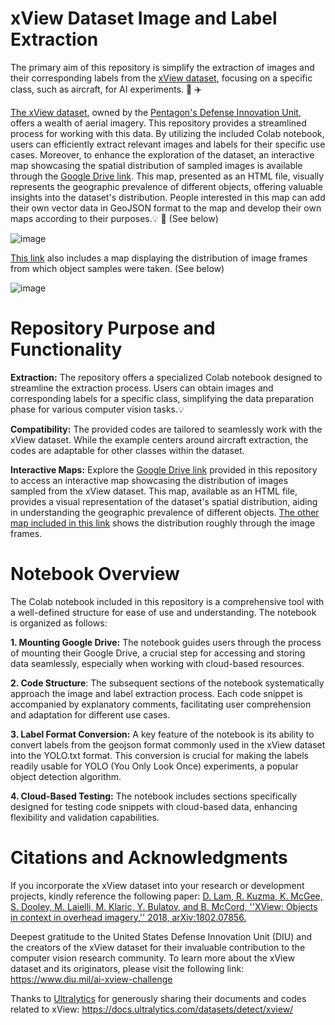 # xView Dataset Image and Label Extraction

The primary aim of this repository is simplify the extraction of images and their corresponding labels from the [xView dataset](http://xviewdataset.org/), focusing on a specific class, such as aircraft, for AI experiments.  🚀 ✈️ 

[The xView dataset](http://xviewdataset.org/), owned by the [Pentagon's Defense Innovation Unit](https://www.diu.mil/), offers a wealth of aerial imagery. This repository provides a streamlined process for working with this data. By utilizing the included Colab notebook, users can efficiently extract relevant images and labels for their specific use cases.  Moreover, to enhance the exploration of the dataset, an interactive map showcasing the spatial distribution of sampled images is available through the [Google Drive link](https://drive.google.com/drive/folders/1NWVTR3cepFSr98cB202ncT_qcZjwCwSG?usp=sharing). This map, presented as an HTML file, visually represents the geographic prevalence of different objects, offering valuable insights into the dataset's distribution. People interested in this map can add their own vector data in GeoJSON format to the map and develop their own maps according to their purposes.💡 🚀 (See below)

![image](https://github.com/dilsadunsal/xview_du/assets/77750296/30810b73-ca03-4213-9d3c-a06fd80acd30)




[This link](https://dilsadunsal.github.io/xview_du/) also includes a map displaying the distribution of image frames from which object samples were taken. (See below)

![image](https://github.com/dilsadunsal/xview_du/assets/77750296/a2618c6d-dabd-44cd-9ee9-19f3c51c12b2)


# Repository Purpose and Functionality

**Extraction:** The repository offers a specialized Colab notebook designed to streamline the extraction process. Users can obtain images and corresponding labels for a specific class, simplifying the data preparation phase for various computer vision tasks.💡

**Compatibility:** The provided codes are tailored to seamlessly work with the xView dataset. While the example centers around aircraft extraction, the codes are adaptable for other classes within the dataset.

**Interactive Maps:** Explore the [Google Drive link](https://drive.google.com/drive/folders/1NWVTR3cepFSr98cB202ncT_qcZjwCwSG?usp=sharing) provided in this repository to access an interactive map showcasing the distribution of images sampled from the xView dataset. This map, available as an HTML file, provides a visual representation of the dataset's spatial distribution, aiding in understanding the geographic prevalence of different objects. [The other map included in this link](https://dilsadunsal.github.io/xview_du/) shows the distribution roughly through the image frames.

# Notebook Overview

The Colab notebook included in this repository is a comprehensive tool with a well-defined structure for ease of use and understanding. The notebook is organized as follows:

**1. Mounting Google Drive:** The notebook guides users through the process of mounting their Google Drive, a crucial step for accessing and storing data seamlessly, especially when working with cloud-based resources.

**2. Code Structure**: The subsequent sections of the notebook systematically approach the image and label extraction process. Each code snippet is accompanied by explanatory comments, facilitating user comprehension and adaptation for different use cases.

**3. Label Format Conversion:** A key feature of the notebook is its ability to convert labels from the geojson format commonly used in the xView dataset into the YOLO.txt format. This conversion is crucial for making the labels readily usable for YOLO (You Only Look Once) experiments, a popular object detection algorithm.

**4. Cloud-Based Testing:** The notebook includes sections specifically designed for testing code snippets with cloud-based data, enhancing flexibility and validation capabilities.

# Citations and Acknowledgments

If you incorporate the xView dataset into your research or development projects, kindly reference the following paper:
[D. Lam, R. Kuzma, K. McGee, S. Dooley, M. Laielli, M. Klaric, Y. Bulatov, and B. McCord, ''XView: Objects in context in overhead imagery,'' 2018, arXiv:1802.07856.](https://arxiv.org/pdf/1802.07856.pdf)

Deepest gratitude to the United States Defense Innovation Unit (DIU) and the creators of the xView dataset for their invaluable contribution to the computer vision research community. To learn more about the xView dataset and its originators, please visit the following link: https://www.diu.mil/ai-xview-challenge

Thanks to [Ultralytics](https://www.ultralytics.com/) for generously sharing their documents and codes related to xView: https://docs.ultralytics.com/datasets/detect/xview/
